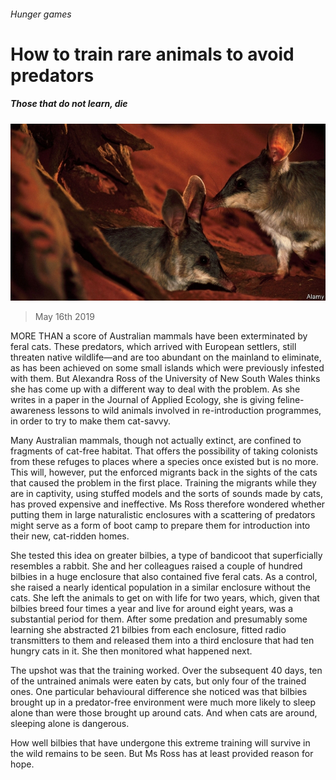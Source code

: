 ###### Hunger games

# How to train rare animals to avoid predators 

##### Those that do not learn, die 

![image](images/20190518_STP004_0.jpg) 

> May 16th 2019 

MORE THAN a score of Australian mammals have been exterminated by feral cats. These predators, which arrived with European settlers, still threaten native wildlife—and are too abundant on the mainland to eliminate, as has been achieved on some small islands which were previously infested with them. But Alexandra Ross of the University of New South Wales thinks she has come up with a different way to deal with the problem. As she writes in a paper in the Journal of Applied Ecology, she is giving feline-awareness lessons to wild animals involved in re-introduction programmes, in order to try to make them cat-savvy. 

Many Australian mammals, though not actually extinct, are confined to fragments of cat-free habitat. That offers the possibility of taking colonists from these refuges to places where a species once existed but is no more. This will, however, put the enforced migrants back in the sights of the cats that caused the problem in the first place. Training the migrants while they are in captivity, using stuffed models and the sorts of sounds made by cats, has proved expensive and ineffective. Ms Ross therefore wondered whether putting them in large naturalistic enclosures with a scattering of predators might serve as a form of boot camp to prepare them for introduction into their new, cat-ridden homes. 

She tested this idea on greater bilbies, a type of bandicoot that superficially resembles a rabbit. She and her colleagues raised a couple of hundred bilbies in a huge enclosure that also contained five feral cats. As a control, she raised a nearly identical population in a similar enclosure without the cats. She left the animals to get on with life for two years, which, given that bilbies breed four times a year and live for around eight years, was a substantial period for them. After some predation and presumably some learning she abstracted 21 bilbies from each enclosure, fitted radio transmitters to them and released them into a third enclosure that had ten hungry cats in it. She then monitored what happened next. 

The upshot was that the training worked. Over the subsequent 40 days, ten of the untrained animals were eaten by cats, but only four of the trained ones. One particular behavioural difference she noticed was that bilbies brought up in a predator-free environment were much more likely to sleep alone than were those brought up around cats. And when cats are around, sleeping alone is dangerous. 

How well bilbies that have undergone this extreme training will survive in the wild remains to be seen. But Ms Ross has at least provided reason for hope. 

